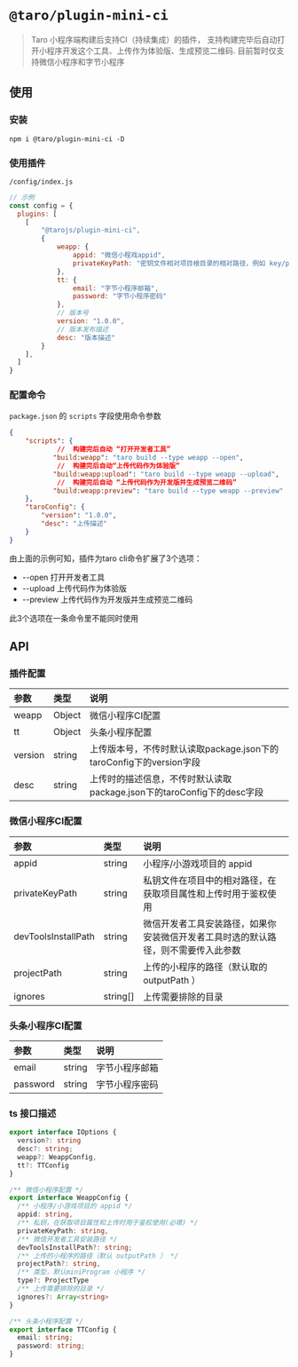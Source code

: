 # `@taro/plugin-mini-ci`

> Taro 小程序端构建后支持CI（持续集成）的插件， 支持构建完毕后自动打开小程序开发这个工具、上传作为体验版、生成预览二维码. 目前暂时仅支持微信小程序和字节小程序

## 使用

### 安装
```
npm i @taro/plugin-mini-ci -D
```

### 使用插件
`/config/index.js`

```js
// 示例
const config = {
  plugins: [
    [
        "@tarojs/plugin-mini-ci",
        {
            weapp: {
                appid: "微信小程戏appid",
                privateKeyPath: "密钥文件相对项目根目录的相对路径，例如 key/private.appid.key"
            },
            tt: {
                email: "字节小程序邮箱",
                password: "字节小程序密码"
            },
            // 版本号
            version: "1.0.0",
            // 版本发布描述
            desc: "版本描述"
        }
    ],
  ]
}
```

### 配置命令

`package.json` 的 `scripts` 字段使用命令参数

```json
{
    "scripts": {
            //  构建完后自动 “打开开发者工具”
           "build:weapp": "taro build --type weapp --open",
            //  构建完后自动“上传代码作为体验版”
           "build:weapp:upload": "taro build --type weapp --upload",
            //  构建完后自动 “上传代码作为开发版并生成预览二维码”     
           "build:weapp:preview": "taro build --type weapp --preview"
    },
    "taroConfig": {
        "version": "1.0.0",
        "desc": "上传描述"
    }
}
```
由上面的示例可知，插件为taro cli命令扩展了3个选项：

- --open
打开开发者工具
- --upload
上传代码作为体验版
- --preview
上传代码作为开发版并生成预览二维码

此3个选项在一条命令里不能同时使用

## API


### 插件配置

| 参数 | 类型 | 说明 |
| :--- | :--- | :--- |
| weapp | Object | 微信小程序CI配置 |
| tt | Object | 头条小程序配置 |
| version | string | 上传版本号，不传时默认读取package.json下的taroConfig下的version字段 |
| desc | string | 上传时的描述信息，不传时默认读取package.json下的taroConfig下的desc字段 |

### 微信小程序CI配置
| 参数 | 类型 | 说明 |
| :--- | :--- | :--- |
| appid | string | 小程序/小游戏项目的 appid |
| privateKeyPath | string | 私钥文件在项目中的相对路径，在获取项目属性和上传时用于鉴权使用|
| devToolsInstallPath | string | 微信开发者工具安装路径，如果你安装微信开发者工具时选的默认路径，则不需要传入此参数 |
| projectPath | string | 上传的小程序的路径（默认取的 outputPath ） |
| ignores | string[] | 上传需要排除的目录 |

### 头条小程序CI配置

| 参数 | 类型 | 说明 |
| :--- | :--- | :--- |
| email | string | 字节小程序邮箱 |
| password | string | 字节小程序密码 |

### ts 接口描述
```ts
export interface IOptions {
  version?: string
  desc?: string;
  weapp?: WeappConfig,
  tt?: TTConfig
}

/** 微信小程序配置 */
export interface WeappConfig {
  /** 小程序/小游戏项目的 appid */
  appid: string,
  /** 私钥，在获取项目属性和上传时用于鉴权使用(必填) */
  privateKeyPath: string,
  /** 微信开发者工具安装路径 */
  devToolsInstallPath?: string;
  /** 上传的小程序的路径（默认 outputPath ） */
  projectPath?: string,
  /** 类型，默认miniProgram 小程序 */
  type?: ProjectType
  /** 上传需要排除的目录 */
  ignores?: Array<string>
}

/** 头条小程序配置 */
export interface TTConfig {
  email: string;
  password: string;
}
```